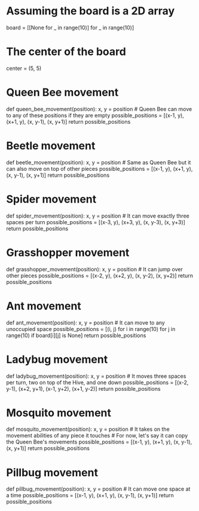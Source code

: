 # Assuming the board is a 2D array
board = [[None for _ in range(10)] for _ in range(10)]

# The center of the board
center = (5, 5)

# Queen Bee movement
def queen_bee_movement(position):
    x, y = position
    # Queen Bee can move to any of these positions if they are empty
    possible_positions = [(x-1, y), (x+1, y), (x, y-1), (x, y+1)]
    return possible_positions

# Beetle movement
def beetle_movement(position):
    x, y = position
    # Same as Queen Bee but it can also move on top of other pieces
    possible_positions = [(x-1, y), (x+1, y), (x, y-1), (x, y+1)]
    return possible_positions

# Spider movement
def spider_movement(position):
    x, y = position
    # It can move exactly three spaces per turn
    possible_positions = [(x-3, y), (x+3, y), (x, y-3), (x, y+3)]
    return possible_positions

# Grasshopper movement
def grasshopper_movement(position):
    x, y = position
    # It can jump over other pieces
    possible_positions = [(x-2, y), (x+2, y), (x, y-2), (x, y+2)]
    return possible_positions

# Ant movement
def ant_movement(position):
    x, y = position
    # It can move to any unoccupied space
    possible_positions = [(i, j) for i in range(10) for j in range(10) if board[i][j] is None]
    return possible_positions

# Ladybug movement
def ladybug_movement(position):
    x, y = position
    # It moves three spaces per turn, two on top of the Hive, and one down
    possible_positions = [(x-2, y-1), (x+2, y+1), (x-1, y+2), (x+1, y-2)]
    return possible_positions

# Mosquito movement
def mosquito_movement(position):
    x, y = position
    # It takes on the movement abilities of any piece it touches
    # For now, let's say it can copy the Queen Bee's movements
    possible_positions = [(x-1, y), (x+1, y), (x, y-1), (x, y+1)]
    return possible_positions

# Pillbug movement
def pillbug_movement(position):
    x, y = position
    # It can move one space at a time
    possible_positions = [(x-1, y), (x+1, y), (x, y-1), (x, y+1)]
    return possible_positions
